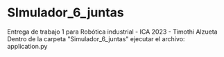 # SImulador_6_juntas
Entrega de trabajo 1 para Robótica industrial - ICA 2023 - Timothi Alzueta
Dentro de la carpeta "Simulador_6_juntas" ejecutar el archivo: application.py
